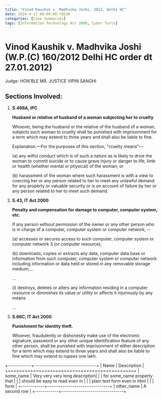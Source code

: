 ```yaml
---
title: "Vinod Kaushik v. Madhvika Joshi, 2012, Delhi HC"
date: 2024-4-17 00:00:00 +0530
categories: [Case Summaries]
tags: [Information Technology Act 2000, Cyber Torts]
---
```


# Vinod Kaushik v. Madhvika Joshi (W.P.(C) 160/2012 Delhi HC order dt 27.01.2012)
Judge: HON'BLE MR. JUSTICE VIPIN SANGHI


## Sections Involved:
1. **S.498A, IPC**
   
      **Husband or relative of husband of a woman subjecting her to cruelty**

   Whoever, being the husband or the relative of the husband of a woman, subjects such woman to cruelty shall be punished with imprisonment for a term which may extend to three years and shall also be liable to fine.
   
   Explanation.—For the purposes of this section, "cruelty means"—

   (a) any wilful conduct which is of such a nature as is likely to drive the woman to commit suicide or to cause grave injury or danger to life, limb or health (whether mental or physical) of the woman; or

   (b) harassment of the woman where such harassment is with a view to coercing her or any person related to her to meet any unlawful demand for any property or valuable security or is on account of failure by her or any person related to her to meet such demand.
   
2. **S.43, IT Act 2000**

   **Penalty and compensation for damage to computer, computer system, etc.**

   If any person without permission of the owner or any other person who is in charge of a computer, computer system or computer network, --

   (a) accesses or secures access to such computer, computer system or computer network 3 (or computer resource);

   (b) downloads, copies or extracts any data, computer data base or information from such computer, computer system or computer network including information or data held or stored in any removable storage medium;...

   ...

   (i) destroys, deletes or alters any information residing in a computer resource or diminishes its value or utility or affects it injuriously by any means

   ...

4. **S.66C, IT Act 2000**

   **Punishment for identity theft.**

   Whoever, fraudulently or dishonestly make use of the electronic signature, password or any other unique identification feature of any other person, shall be punished with imprisonment of either description for a term which may extend to three years and shall also be liable to fine which may extend to rupees one lakh.


+------------+--------------------------------+
| Name       | Description                    |
+============+================================+
| some_name  | Very very very long description|
|            | for some_name property that    |
|            | should be easy to read even in |
|            | plain text form even in html   |
|            | form                           |
+------------+--------------------------------+
| other_name | A second row                   |
+------------+--------------------------------+

   


